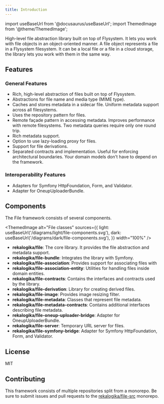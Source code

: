 ```yaml
---
title: Introduction
---
```


import useBaseUrl from '@docusaurus/useBaseUrl';
import ThemedImage from '@theme/ThemedImage';

High-level file abstraction library built on top of Flysystem. It lets you work
with file objects in an object-oriented manner. A file object represents a file
in a Flysystem filesystem. It can be a local file or a file in a cloud storage,
the library lets you work with them in the same way.

## Features

### General Features

* Rich, high-level abstraction of files built on top of Flysystem.
* Abstractions for file name and media type (MIME type).
* Caches and stores metadata in a sidecar file. Uniform metadata support across
  all filesystems.
* Uses the repository pattern for files.
* Remote façade pattern in accessing metadata. Improves performance with remote
  filesystems. Two metadata queries require only one round trip.
* Rich metadata support.
* Option to use lazy-loading proxy for files.
* Support for file derivations.
* Separated contracts and implementation. Useful for enforcing architectural
  boundaries. Your domain models don't have to depend on the framework.
### Interoperability Features

* Adapters for Symfony HttpFoundation, Form, and Validator.
* Adapter for OneupUploaderBundle.

## Components

The File framework consists of several components.

<ThemedImage
  alt="File classes"
  sources={{
    light: useBaseUrl('/diagrams/light/file-components.svg'),
    dark: useBaseUrl('/diagrams/dark/file-components.svg'),
  }}
  width="100%"
/>

* **rekalogika/file**: The core library. It provides the file abstraction and
  metadata support.
* **rekalogika/file-bundle**: Integrates the library with Symfony.
* **rekalogika/file-association**: Provides support for associating files with
* **rekalogika/file-association-entity**: Utilities for handling files inside
  domain entities.
* **rekalogika/file-contracts**: Contains the interfaces and contracts used by
  the library.
* **rekalogika/file-derivation**: Library for creating derived files.
* **rekalogika/file-image**: Provides image resizing filter.
* **rekalogika/file-metadata**: Classes that represent file metadata.
* **rekalogika/file-metadata-contracts**: Contains additional interfaces
  describing file metadata.
* **rekalogika/file-oneup-uploader-bridge**: Adapter for OneupUploaderBundle.
* **rekalogika/file-server**: Temporary URL server for files.
* **rekalogika/file-symfony-bridge**: Adapter for Symfony HttpFoundation, Form, and
  Validator.

## License

MIT

## Contributing

This framework consists of multiple repositories split from a monorepo. Be
sure to submit issues and pull requests to the
[rekalogika/file-src](https://github.com/rekalogika/file-src) monorepo.